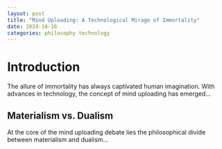 ```yaml
---
layout: post
title: "Mind Uploading: A Technological Mirage of Immortality"
date: 2024-10-16
categories: philosophy technology
---
```


# Introduction

The allure of immortality has always captivated human imagination. With advances in technology, the concept of mind uploading has emerged...

## Materialism vs. Dualism

At the core of the mind uploading debate lies the philosophical divide between materialism and dualism...
